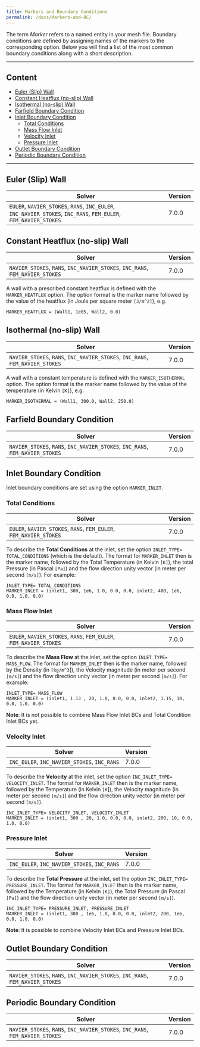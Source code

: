 ```yaml
---
title: Markers and Boundary Conditions
permalink: /docs/Markers-and-BC/
---
```


The term *Marker* refers to a named entity in your mesh file. Boundary conditions are defined by assigning names of the markers to the corresponding option. Below you will find a list of the most common boundary conditions along with a short description.

---

## Content ##

- [Euler (Slip) Wall](#euler-slip-wall)
- [Constant Heatflux (no-slip) Wall](#constant-heatflux-no-slip-wall)
- [Isothermal (no-slip) Wall](#isothermal-no-slip-wall)
- [Farfield Boundary Condition](#farfield-boundary-condition)
- [Inlet Boundary Condition](#inlet-boundary-condition)
  - [Total Conditions](#total-conditions)
  - [Mass Flow Inlet](#mass_flow_inlet)
  - [Velocity Inlet](#velocity-inlet)
  - [Pressure Inlet](#pressure-inlet)
- [Outlet Boundary Condition](#outlet-boundary-condition)
- [Periodic Boundary Condition](#periodic-boundary-condition)

---

## Euler (Slip) Wall ##

| Solver | Version | 
| --- | --- |
| `EULER`, `NAVIER_STOKES`, `RANS`, `INC_EULER`, `INC_NAVIER_STOKES`, `INC_RANS`, `FEM_EULER`, `FEM_NAVIER_STOKES` | 7.0.0 |

## Constant Heatflux (no-slip) Wall ##

| Solver | Version | 
| --- | --- |
| `NAVIER_STOKES`, `RANS`, `INC_NAVIER_STOKES`, `INC_RANS`, `FEM_NAVIER_STOKES` | 7.0.0 |


A wall with a prescribed constant heatflux is defined with the `MARKER_HEATFLUX` option. The option format is the marker name followed by the value of the heatflux (in Joule per square meter `[J/m^2]`), e.g.
```
MARKER_HEATFLUX = (Wall1, 1e05, Wall2, 0.0)
```

## Isothermal (no-slip) Wall ##

| Solver | Version | 
| --- | --- |
| `NAVIER_STOKES`, `RANS`, `INC_NAVIER_STOKES`, `INC_RANS`, `FEM_NAVIER_STOKES` | 7.0.0 |

A wall with a constant temperature is defined with the `MARKER_ISOTHERMAL` option. The option format is the marker name followed by the value of the temperature (in Kelvin `[K]`), e.g.
```
MARKER_ISOTHERMAL = (Wall1, 300.0, Wall2, 250.0)
```

## Farfield Boundary Condition ##

| Solver | Version | 
| --- | --- |
| `NAVIER_STOKES`, `RANS`, `INC_NAVIER_STOKES`, `INC_RANS`, `FEM_NAVIER_STOKES` | 7.0.0 |

## Inlet Boundary Condition ##
Inlet boundary conditions are set using the option `MARKER_INLET`.

### Total Conditions ###

| Solver | Version | 
| --- | --- |
| `EULER`, `NAVIER_STOKES`, `RANS`, `FEM_EULER`, `FEM_NAVIER_STOKES` | 7.0.0 |

To describe the **Total Conditions** at the inlet, set the option `INLET_TYPE= TOTAL_CONDITIONS` (which is the default). The format for `MARKER_INLET` then is the marker name, followed by the Total Temperature (in Kelvin `[K]`), the total Pressure (in Pascal `[Pa]`) and the flow direction unity vector (in meter per second `[m/s]`). For example:
```
INLET_TYPE= TOTAL_CONDITIONS
MARKER_INLET = (inlet1, 300, 1e6, 1.0, 0.0, 0.0, inlet2, 400, 1e6, 0.0, 1.0, 0.0)
```

### Mass Flow Inlet ###

| Solver | Version | 
| --- | --- |
| `EULER`, `NAVIER_STOKES`, `RANS`, `FEM_EULER`, `FEM_NAVIER_STOKES` | 7.0.0 |

To describe the **Mass Flow** at the inlet, set the option `INLET_TYPE= MASS_FLOW`. The format for `MARKER_INLET` then is the marker name, followed by the Density (in `[kg/m^3`]), the Velocity magnitude (in meter per second `[m/s]`) and the flow direction unity vector (in meter per second `[m/s]`). For example:
```
INLET_TYPE= MASS_FLOW
MARKER_INLET = (inlet1, 1.13 , 20, 1.0, 0.0, 0.0, inlet2, 1.15, 10, 0.0, 1.0, 0.0)
```
**Note**: It is not possible to combine Mass Flow Inlet BCs and Total Condition Inlet BCs yet.

### Velocity Inlet ###

| Solver | Version | 
| --- | --- |
| `INC_EULER`, `INC_NAVIER_STOKES`, `INC_RANS` | 7.0.0 |

To describe the **Velocity** at the inlet, set the option `INC_INLET_TYPE= VELOCITY_INLET`. The format for `MARKER_INLET` then is the marker name, followed by the Temperature (in Kelvin `[K`]), the Velocity magnitude (in meter per second `[m/s]`) and the flow direction unity vector (in meter per second `[m/s]`). 

```
INC_INLET_TYPE= VELOCITY_INLET, VELOCITY_INLET
MARKER_INLET = (inlet1, 300 , 20, 1.0, 0.0, 0.0, inlet2, 200, 10, 0.0, 1.0, 0.0)
```

### Pressure Inlet ###

| Solver | Version | 
| --- | --- |
| `INC_EULER`, `INC_NAVIER_STOKES`, `INC_RANS` | 7.0.0 |

To describe the **Total Pressure** at the inlet, set the option `INC_INLET_TYPE= PRESSURE_INLET`. The format for `MARKER_INLET` then is the marker name, followed by the Temperature (in Kelvin `[K]`), the Total Pressure (in Pascal `[Pa]`) and the flow direction unity vector (in meter per second `[m/s]`). 

```
INC_INLET_TYPE= PRESSURE_INLET, PRESSURE_INLET
MARKER_INLET = (inlet1, 300 , 1e6, 1.0, 0.0, 0.0, inlet2, 200, 1e6, 0.0, 1.0, 0.0)
```

**Note**: It is possible to combine Velocity Inlet BCs and Pressure Inlet BCs.

## Outlet Boundary Condition ##

| Solver | Version | 
| --- | --- |
| `NAVIER_STOKES`, `RANS`, `INC_NAVIER_STOKES`, `INC_RANS`, `FEM_NAVIER_STOKES` | 7.0.0 |

## Periodic Boundary Condition ##

| Solver | Version | 
| --- | --- |
| `NAVIER_STOKES`, `RANS`, `INC_NAVIER_STOKES`, `INC_RANS`, `FEM_NAVIER_STOKES` | 7.0.0 |
